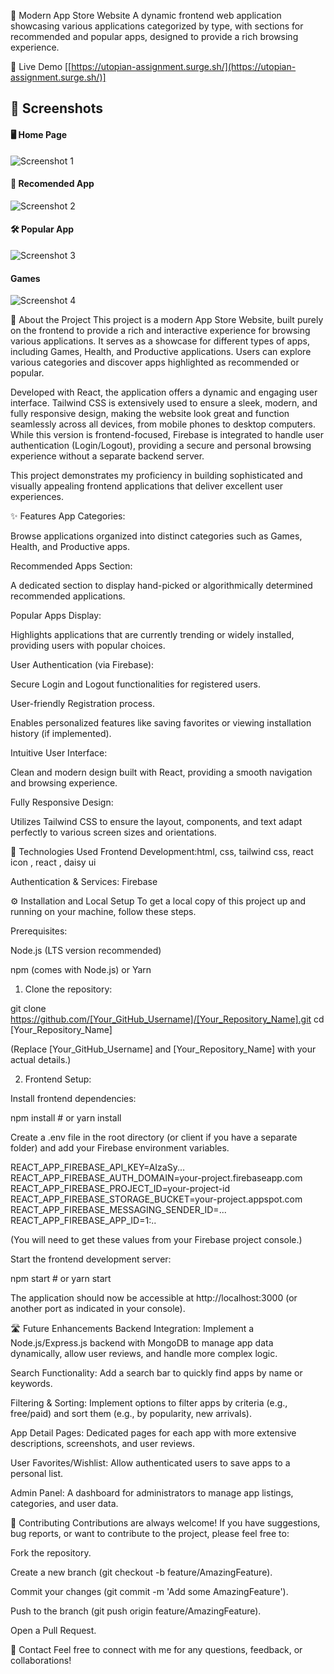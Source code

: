📱 Modern App Store Website
A dynamic frontend web application showcasing various applications categorized by type, with sections for recommended and popular apps, designed to provide a rich browsing experience.

🚀 Live Demo
[[https://utopian-assignment.surge.sh/](https://utopian-assignment.surge.sh/)]

## 📸 Screenshots

#### 🖥️ Home Page
![Screenshot 1](https://i.ibb.co/1GdPyy8c/Screenshot-2025-06-25-115909.png)
<br/>

#### 📄 Recomended App
![Screenshot 2](https://i.ibb.co/NgQLTkdd/Screenshot-2025-06-25-115923.png)
<br/>

#### 🛠️ Popular App
![Screenshot 3](https://i.ibb.co/TDQvB0tx/Screenshot-2025-06-25-115940.png)
<br/>

#### Games
![Screenshot 4](https://i.ibb.co/qL1HgDwM/Screenshot-2025-06-25-115952.png)
<br/>


🌟 About the Project
This project is a modern App Store Website, built purely on the frontend to provide a rich and interactive experience for browsing various applications. It serves as a showcase for different types of apps, including Games, Health, and Productive applications. Users can explore various categories and discover apps highlighted as recommended or popular.

Developed with React, the application offers a dynamic and engaging user interface. Tailwind CSS is extensively used to ensure a sleek, modern, and fully responsive design, making the website look great and function seamlessly across all devices, from mobile phones to desktop computers. While this version is frontend-focused, Firebase is integrated to handle user authentication (Login/Logout), providing a secure and personal browsing experience without a separate backend server.

This project demonstrates my proficiency in building sophisticated and visually appealing frontend applications that deliver excellent user experiences.

✨ Features
App Categories:

Browse applications organized into distinct categories such as Games, Health, and Productive apps.

Recommended Apps Section:

A dedicated section to display hand-picked or algorithmically determined recommended applications.

Popular Apps Display:

Highlights applications that are currently trending or widely installed, providing users with popular choices.

User Authentication (via Firebase):

Secure Login and Logout functionalities for registered users.

User-friendly Registration process.

Enables personalized features like saving favorites or viewing installation history (if implemented).

Intuitive User Interface:

Clean and modern design built with React, providing a smooth navigation and browsing experience.

Fully Responsive Design:

Utilizes Tailwind CSS to ensure the layout, components, and text adapt perfectly to various screen sizes and orientations.

🚀 Technologies Used
Frontend Development:html, css, tailwind css, react icon , react , daisy ui 

Authentication & Services: Firebase

⚙️ Installation and Local Setup
To get a local copy of this project up and running on your machine, follow these steps.

Prerequisites:

Node.js (LTS version recommended)

npm (comes with Node.js) or Yarn

1. Clone the repository:

git clone https://github.com/[Your_GitHub_Username]/[Your_Repository_Name].git
cd [Your_Repository_Name]

(Replace [Your_GitHub_Username] and [Your_Repository_Name] with your actual details.)

2. Frontend Setup:

Install frontend dependencies:

npm install # or yarn install

Create a .env file in the root directory (or client if you have a separate folder) and add your Firebase environment variables.

REACT_APP_FIREBASE_API_KEY=AIzaSy...
REACT_APP_FIREBASE_AUTH_DOMAIN=your-project.firebaseapp.com
REACT_APP_FIREBASE_PROJECT_ID=your-project-id
REACT_APP_FIREBASE_STORAGE_BUCKET=your-project.appspot.com
REACT_APP_FIREBASE_MESSAGING_SENDER_ID=...
REACT_APP_FIREBASE_APP_ID=1:..

(You will need to get these values from your Firebase project console.)

Start the frontend development server:

npm start # or yarn start

The application should now be accessible at http://localhost:3000 (or another port as indicated in your console).

🛣️ Future Enhancements
Backend Integration: Implement a Node.js/Express.js backend with MongoDB to manage app data dynamically, allow user reviews, and handle more complex logic.

Search Functionality: Add a search bar to quickly find apps by name or keywords.

Filtering & Sorting: Implement options to filter apps by criteria (e.g., free/paid) and sort them (e.g., by popularity, new arrivals).

App Detail Pages: Dedicated pages for each app with more extensive descriptions, screenshots, and user reviews.

User Favorites/Wishlist: Allow authenticated users to save apps to a personal list.

Admin Panel: A dashboard for administrators to manage app listings, categories, and user data.

🤝 Contributing
Contributions are always welcome! If you have suggestions, bug reports, or want to contribute to the project, please feel free to:

Fork the repository.

Create a new branch (git checkout -b feature/AmazingFeature).

Commit your changes (git commit -m 'Add some AmazingFeature').

Push to the branch (git push origin feature/AmazingFeature).

Open a Pull Request.

📧 Contact
Feel free to connect with me for any questions, feedback, or collaborations!

[](mailto:[mahmudulhasannayemssnic@gmail.com])

